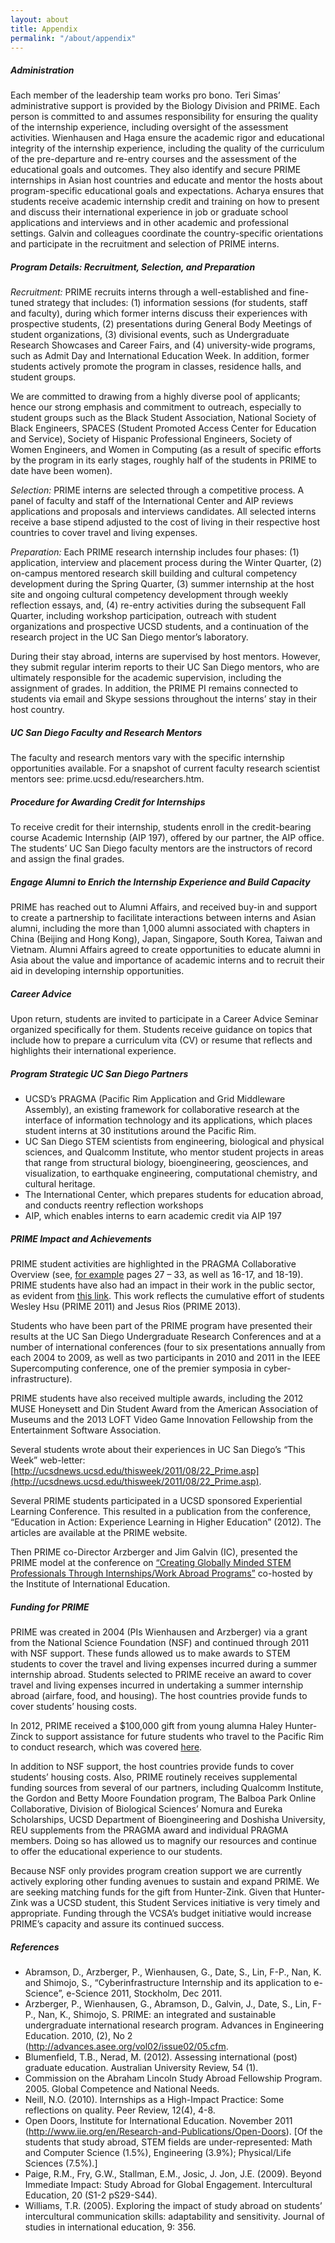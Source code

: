 ```yaml
---
layout: about
title: Appendix
permalink: "/about/appendix"
---
```


##### Administration

Each member of the leadership team works pro bono. Teri Simas’ administrative support is provided by the Biology Division and PRIME. Each person is committed to and assumes responsibility for ensuring the quality of the internship experience, including oversight of the assessment activities. Wienhausen and Haga ensure the academic rigor and educational integrity of the internship experience, including the quality of the curriculum of the pre-departure and re-entry courses and the assessment of the educational goals and outcomes. They also identify and secure PRIME internships in Asian host countries and educate and mentor the hosts about program-specific educational goals and expectations. Acharya ensures that students receive academic internship credit and training on how to present and discuss their international experience in job or graduate school applications and interviews and in other academic and professional settings. Galvin and colleagues coordinate the country-specific orientations and participate in the recruitment and selection of PRIME interns.

##### Program Details: Recruitment, Selection, and Preparation

_Recruitment:_ PRIME recruits interns through a well-established and fine-tuned strategy that includes: (1) information sessions (for students, staff and faculty), during which former interns discuss their experiences with prospective students, (2) presentations during General Body Meetings of student organizations, (3) divisional events, such as Undergraduate Research Showcases and Career Fairs, and (4) university-wide programs, such as Admit Day and International Education Week. In addition, former students actively promote the program in classes, residence halls, and student groups.

We are committed to drawing from a highly diverse pool of applicants; hence our strong emphasis and commitment to outreach, especially to student groups such as the Black Student Association, National Society of Black Engineers, SPACES (Student Promoted Access Center for Education and Service), Society of Hispanic Professional Engineers, Society of Women Engineers, and Women in Computing (as a result of specific efforts by the program in its early stages, roughly half of the students in PRIME to date have been women).

_Selection:_ PRIME interns are selected through a competitive process. A panel of faculty and staff of the International Center and AIP reviews applications and proposals and interviews candidates. All selected interns receive a base stipend adjusted to the cost of living in their respective host countries to cover travel and living expenses.

_Preparation:_ Each PRIME research internship includes four phases: (1) application, interview and placement process during the Winter Quarter, (2) on-campus mentored research skill building and cultural competency development during the Spring Quarter, (3) summer internship at the host site and ongoing cultural competency development through weekly reflection essays, and, (4) re-entry activities during the subsequent Fall Quarter, including workshop participation, outreach with student organizations and prospective UCSD students, and a continuation of the research project in the UC San Diego mentor’s laboratory.

During their stay abroad, interns are supervised by host mentors. However, they submit regular interim reports to their UC San Diego mentors, who are ultimately responsible for the academic supervision, including the assignment of grades. In addition, the PRIME PI remains connected to students via email and Skype sessions throughout the interns’ stay in their host country.

##### UC San Diego Faculty and Research Mentors 

The faculty and research mentors vary with the specific internship opportunities available. For a snapshot of current faculty research scientist mentors see: prime.ucsd.edu/researchers.htm.

##### Procedure for Awarding Credit for Internships

To receive credit for their internship, students enroll in the credit-bearing course Academic Internship (AIP 197), offered by our partner, the AIP office. The students’ UC San Diego faculty mentors are the instructors of record and assign the final grades.

##### Engage Alumni to Enrich the Internship Experience and Build Capacity

PRIME has reached out to Alumni Affairs, and received buy-in and support to create a partnership to facilitate interactions between interns and Asian alumni, including the more than 1,000 alumni associated with chapters in China (Beijing and Hong Kong), Japan, Singapore, South Korea, Taiwan and Vietnam. Alumni Affairs agreed to create opportunities to educate alumni in Asia about the value and importance of academic interns and to recruit their aid in developing internship opportunities.

##### Career Advice

Upon return, students are invited to participate in a Career Advice Seminar organized specifically for them. Students receive guidance on topics that include how to prepare a curriculum vita (CV) or resume that reflects and highlights their international experience.

##### Program Strategic UC San Diego Partners

* UCSD’s PRAGMA (Pacific Rim Application and Grid Middleware Assembly), an existing framework for collaborative research at the interface of information technology and its applications, which places student interns at 30 institutions around the Pacific Rim.
* UC San Diego STEM scientists from engineering, biological and physical sciences, and Qualcomm Institute, who mentor student projects in areas that range from structural biology, bioengineering, geosciences, and visualization, to earthquake engineering, computational chemistry, and cultural heritage.
* The International Center, which prepares students for education abroad, and conducts reentry reflection workshops
* AIP, which enables interns to earn academic credit via AIP 197

##### PRIME Impact and Achievements

PRIME student activities are highlighted in the PRAGMA Collaborative Overview (see, [for example](http://www.pragma-grid.net/images/CollaborativeOverview2013.pdf) pages 27 – 33, as well as 16-17, and 18-19). PRIME students have also had an impact in their work in the public sector, as evident from [this link](http://www.balboapark.org/bpoc/blog/haiku-hunt-mobile-app-launch#.UySPfvldWSp). This work reflects the cumulative effort of students Wesley Hsu (PRIME 2011) and Jesus Rios (PRIME 2013).

Students who have been part of the PRIME program have presented their results at the UC San Diego Undergraduate Research Conferences and at a number of international conferences (four to six presentations annually from each 2004 to 2009, as well as two participants in 2010 and 2011 in the IEEE Supercomputing conference, one of the premier symposia in cyber-infrastructure).

PRIME students have also received multiple awards, including the 2012 MUSE Honeysett and Din Student Award from the American Association of Museums and the 2013 LOFT Video Game Innovation Fellowship from the Entertainment Software Association.

Several students wrote about their experiences in UC San Diego’s “This Week” web-letter: [http://ucsdnews.ucsd.edu/thisweek/2011/08/22_Prime.asp](http://ucsdnews.ucsd.edu/thisweek/2011/08/22_Prime.asp).

Several PRIME students participated in a UCSD sponsored Experiential Learning Conference. This resulted in a publication from the conference, “Education in Action: Experience Learning in Higher Education” (2012). The articles are available at the PRIME website.

Then PRIME co-Director Arzberger and Jim Galvin (IC), presented the PRIME model at the conference on [“Creating Globally Minded STEM Professionals Through Internships/Work Abroad Programs”](http://www.iie.org/en/Who-We-Are/News-and-Events/Events/2012/STEM-Internships-Workshop) co-hosted by the Institute of International Education.

##### Funding for PRIME

PRIME was created in 2004 (PIs Wienhausen and Arzberger) via a grant from the National Science Foundation (NSF) and continued through 2011 with NSF support. These funds allowed us to make awards to STEM students to cover the travel and living expenses incurred during a summer internship abroad. Students selected to PRIME receive an award to cover travel and living expenses incurred in undertaking a summer internship abroad (airfare, food, and housing). The host countries provide funds to cover students’ housing costs.

In 2012, PRIME received a $100,000 gift from young alumna Haley Hunter-Zinck to support assistance for future students who travel to the Pacific Rim to conduct research, which was covered [here](http://ucsdnews.ucsd.edu/pressrelease/uc_san_diego_alumna_gives_100000_to_international_undergraduate_research_pr).

In addition to NSF support, the host countries provide funds to cover students’ housing costs. Also, PRIME routinely receives supplemental funding sources from several of our partners, including Qualcomm Institute, the Gordon and Betty Moore Foundation program, The Balboa Park Online Collaborative, Division of Biological Sciences’ Nomura and Eureka Scholarships, UCSD Department of Bioengineering and Doshisha University, REU supplements from the PRAGMA award and individual PRAGMA members. Doing so has allowed us to magnify our resources and continue to offer the educational experience to our students.

Because NSF only provides program creation support we are currently actively exploring other funding avenues to sustain and expand PRIME. We are seeking matching funds for the gift from Hunter-Zink. Given that Hunter-Zink was a UCSD student, this Student Services initiative is very timely and appropriate. Funding through the VCSA’s budget initiative would increase PRIME’s capacity and assure its continued success.

##### References

* Abramson, D., Arzberger, P., Wienhausen, G., Date, S., Lin, F-P., Nan, K. and Shimojo, S., “Cyberinfrastructure Internship and its application to e-Science”, e-Science 2011, Stockholm, Dec 2011.
* Arzberger, P., Wienhausen, G., Abramson, D., Galvin, J., Date, S., Lin, F-P., Nan, K., Shimojo, S. PRIME: an integrated and sustainable undergraduate international research program. Advances in Engineering Education. 2010, (2), No 2 (http://advances.asee.org/vol02/issue02/05.cfm.
* Blumenfield, T.B., Nerad, M. (2012). Assessing international (post) graduate education. Australian University Review, 54 (1).
* Commission on the Abraham Lincoln Study Abroad Fellowship Program. 2005. Global Competence and National Needs.
* Neill, N.O. (2010). Internships as a High-Impact Practice: Some reflections on quality. Peer Review, 12(4), 4-8.
* Open Doors, Institute for International Education. November 2011 (http://www.iie.org/en/Research-and-Publications/Open-Doors). [Of the students that study abroad, STEM fields are under-represented: Math and Computer Science (1.5%), Engineering (3.9%); Physical/Life Sciences (7.5%).]
* Paige, R.M., Fry, G.W., Stallman, E.M., Josic, J. Jon, J.E. (2009). Beyond Immediate Impact: Study Abroad for Global Engagement. Intercultural Education, 20 (S1-2 pS29-S44).
* Williams, T.R. (2005). Exploring the impact of study abroad on students’ intercultural communication skills: adaptability and sensitivity. Journal of studies in international education, 9: 356.